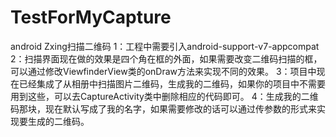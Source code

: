 
# TestForMyCapture
android Zxing扫描二维码
1：工程中需要引入android-support-v7-appcompat
2：扫描界面现在做的效果是四个角在框的外面，如果需要改变二维码扫描的框，可以通过修改ViewfinderView类的onDraw方法来实现不同的效果。
3：项目中现在已经集成了从相册中扫描图片二维码，生成我的二维码，如果你的项目中不需要用到这些，可以去CaptureActivity类中删除相应的代码即可。
4：生成我的二维码那块，现在默认写成了我的名字，如果需要修改的话可以通过传参数的形式来实现要生成的二维码。
